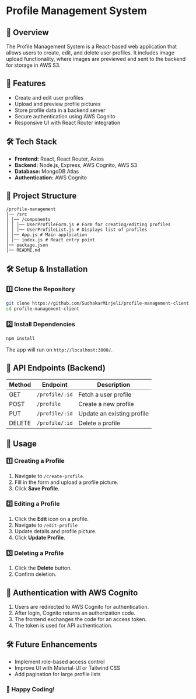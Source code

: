 # Profile Management System

## 📌 Overview
The Profile Management System is a React-based web application that allows users to create, edit, and delete user profiles. It includes image upload functionality, where images are previewed and sent to the backend for storage in AWS S3.

## 🚀 Features
- Create and edit user profiles
- Upload and preview profile pictures
- Store profile data in a backend server
- Secure authentication using AWS Cognito
- Responsive UI with React Router integration

## 🛠️ Tech Stack
- **Frontend:** React, React Router, Axios
- **Backend:** Node.js, Express, AWS Cognito, AWS S3
- **Database:** MongoDB Atlas
- **Authentication:** AWS Cognito

## 📂 Project Structure
```
/profile-management
│── /src
│ │── /components
│ │ │── UserProfileForm.js # Form for creating/editing profiles
│ │ │── UserProfileList.js # Displays list of profiles
│ │── App.js # Main application
│ │── index.js # React entry point
│── package.json
│── README.md
```

## 🛠️ Setup & Installation
### **1️⃣ Clone the Repository**
```sh
git clone https://github.com/SudhakarMirjeli/profile-management-client.git
cd profile-management-client
```

### **2️⃣ Install Dependencies**
```sh
npm install
```

The app will run on `http://localhost:3000/`.

## 🔗 API Endpoints (Backend)
| Method | Endpoint | Description |
|--------|------------------------|-----------------------------|
| GET | `/profile/:id` | Fetch a user profile |
| POST | `/profile` | Create a new profile |
| PUT | `/profile/:id` | Update an existing profile |
| DELETE | `/profile/:id` | Delete a profile |

## 📌 Usage
### **1️⃣ Creating a Profile**
1. Navigate to `/create-profile`.
2. Fill in the form and upload a profile picture.
3. Click **Save Profile**.

### **2️⃣ Editing a Profile**
1. Click the **Edit** icon on a profile.
2. Navigate to `/edit-profile`
3. Update details and profile picture.
4. Click **Update Profile**.

### **3️⃣ Deleting a Profile**
1. Click the **Delete** button.
2. Confirm deletion.

## 🔐 Authentication with AWS Cognito
1. Users are redirected to AWS Cognito for authentication.
2. After login, Cognito returns an authorization code.
3. The frontend exchanges the code for an access token.
4. The token is used for API authentication.

## 🛠️ Future Enhancements
- Implement role-based access control
- Improve UI with Material-UI or Tailwind CSS
- Add pagination for large profile lists


### 🚀 Happy Coding!

